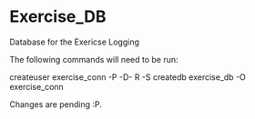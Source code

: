 # Exercise_DB
Database for the Exericse Logging

The following commands will need to be run:

createuser exercise_conn -P -D- R -S
createdb exercise_db -O exercise_conn

Changes are pending :P.
